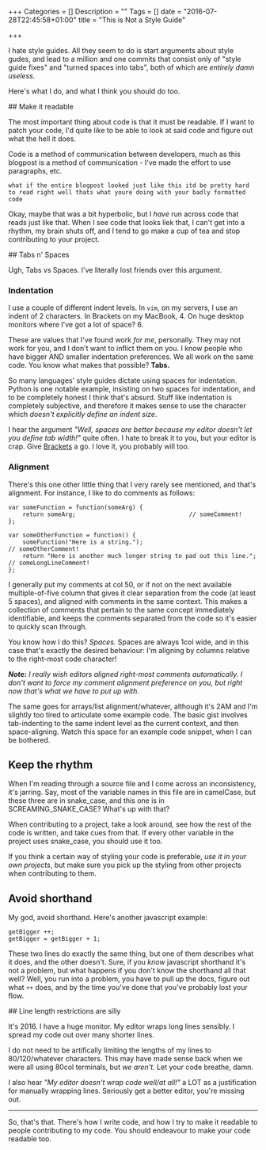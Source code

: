 +++
Categories = []
Description = ""
Tags = []
date = "2016-07-28T22:45:58+01:00"
title = "This is Not a Style Guide"

+++

I hate style guides. All they seem to do is start arguments about style gudes, and lead to a million and one commits that consist only of "style guide fixes" and "turned spaces into tabs", both of which are _entirely damn useless._

Here's what I do, and what I think you should do too.

## Make it readable

The most important thing about code is that it must be readable. If I want to patch your code, I'd quite like to be able to look at said code and figure out what the hell it does.

Code is a method of communication between developers, much as this blogpost is a method of communication - I've made the effort to use paragraphs, etc.

```
what if the entire blogpost looked just like this itd be pretty hard to read right well thats what youre doing with your badly formatted code
```

Okay, maybe that was a bit hyperbolic, but I _have_ run across code that reads just like that. When I see code that looks liek that, I can't get into a rhythm, my brain shuts off, and I tend to go make a cup of tea and stop contributing to your project. 

## Tabs n' Spaces

Ugh, Tabs vs Spaces. I've literally lost friends over this argument. 

### Indentation

I use a couple of different indent levels. In `vim`, on my servers, I use an indent of 2 characters. In Brackets on my MacBook, 4. On huge desktop monitors where I've got a lot of space? 6. 

These are values that I've found work _for me_, personally. They may not work for you, and I don't want to inflict them on you. I know people who have bigger AND smaller indentation preferences. We all work on the same code. You know what makes that possible? **Tabs.**

So many languages' style guides dictate using spaces for indentation. Python is one notable example, insisting on two spaces for indentation, and to be completely honest I think that's absurd. Stuff like indentation is completely subjective, and therefore it makes sense to use the character which _doesn't explicitly define an indent size_. 

I hear the argument _"Well, spaces are better because my editor doesn't let you define tab width!"_ quite often. I hate to break it to you, but your editor is crap. Give [Brackets](https://brackets.io) a go. I love it, you probably will too.

### Alignment

There's this one other little thing that I very rarely see mentioned, and that's alignment. For instance, I like to do comments as follows: 

```
var someFunction = function(someArg) {
	return someArg;                                // someComment!
};

var someOtherFunction = function() {
	someFunction("Here is a string.");                                       // someOtherComment!
	return "Here is another much longer string to pad out this line.";       // someLongLineComment!
};
```

I generally put my comments at col 50, or if not on the next available multiple-of-five column that gives it clear separation from the code (at least 5 spaces), and aligned with comments in the same context. This makes a collection of comments that pertain to the same concept immediately identifiable, and keeps the comments separated from the code so it's easier to quickly scan through.

You know how I do this? _Spaces._ Spaces are always 1col wide, and in this case that's exactly the desired behaviour: I'm aligning by columns relative to the right-most code character!

_**Note:** I really wish editors aligned right-most comments automatically. I don't _want_ to force my comment alignment preference on you, but right now that's what we have to put up with._

The same goes for arrays/list alignment/whatever, although it's 2AM and I'm slightly too tired to articulate some example code. The basic gist involves tab-indenting to the same indent level as the current context, and then space-aligning. Watch this space for an example code snippet, when I can be bothered.

## Keep the rhythm

When I'm reading through a source file and I come across an inconsistency, it's jarring. Say, most of the variable names in this file are in camelCase, but these three are in snake_case, and this one is in SCREAMING_SNAKE_CASE? What's up with that? 

When contributing to a project, take a look around, see how the rest of the code is written, and take cues from that. If every other variable in the project uses snake_case, you should use it too. 

If you think a certain way of styling your code is preferable, _use it in your own projects_, but make sure you pick up the styling from other projects when contributing to them.

## Avoid shorthand

My god, avoid shorthand. Here's another javascript example:

```
getBigger ++;
getBigger = getBigger + 1;
```

These two lines do exactly the same thing, but one of them describes what it does, and the other doesn't. Sure, if you _know_ javascript shorthand it's not a problem, but what happens if you don't know the shorthand all that well? Well, you run into a problem, you have to pull up the docs, figure out what `++` does, and by the time you've done that you've probably lost your flow. 

## Line length restrictions are silly

It's 2016. I have a huge monitor. My editor wraps long lines sensibly. I spread my code out over many shorter lines. 

I do not need to be artifically limiting the lengths of my lines to 80/120/whatever characters. This may have made sense back when we were all using 80col terminals, but _we aren't._ Let your code breathe, damn. 

I also hear _"My editor doesn't wrap code well/at all!"_ a LOT as a justification for manually wrapping lines. Seriously get a better editor, you're missing out. 

---

So, that's that. There's how I write code, and how I try to make it readable to people contributing to my code. You should endeavour to make your code readable too.